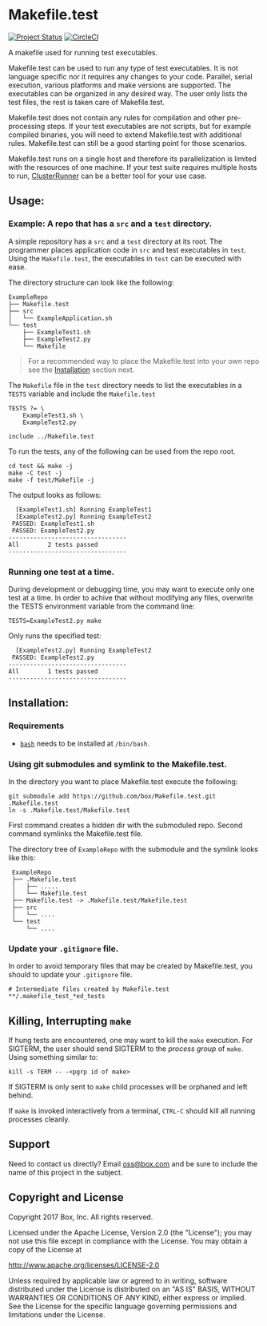 
# Makefile.test

[![Project Status](http://opensource.box.com/badges/stable.svg)](http://opensource.box.com/badges)
[![CircleCI](https://circleci.com/gh/box/Makefile.test.svg?style=svg)](https://circleci.com/gh/box/Makefile.test)

A makefile used for running test executables.

Makefile.test can be used to run any type of test executables. It is not
language specific nor it requires any changes to your code. Parallel, serial
execution, various platforms and make versions are supported. The executables
can be organized in any desired way. The user only lists the test files, the
rest is taken care of Makefile.test.

Makefile.test does not contain any rules for compilation and other
pre-processing steps. If your test executables are not scripts, but for example
compiled binaries, you will need to extend Makefile.test with additional rules.
Makefile.test can still be a good starting point for those scenarios.

Makefile.test runs on a single host and therefore its parallelization is
limited with the resources of one machine. If your test suite requires multiple
hosts to run, [ClusterRunner](http://www.clusterrunner.com/) can be a better
tool for your use case.

## Usage:

### Example: A repo that has a `src` and a `test` directory.

A simple repository has a `src` and a `test` directory at its root. The
programmer places application code in `src` and test executables in `test`.
Using the `Makefile.test`, the executables in `test` can be executed with ease.

The directory structure can look like the following:

```
ExampleRepo
├── Makefile.test
├── src
│   └── ExampleApplication.sh
└── test
    ├── ExampleTest1.sh
    ├── ExampleTest2.py
    └── Makefile
```

> For a recommended way to place the Makefile.test into your own repo see the
> [Installation](#installation) section next.

The `Makefile` file in the `test` directory needs to list the executables in a
`TESTS` variable and include the `Makefile.test`


```
TESTS ?= \
	ExampleTest1.sh \
	ExampleTest2.py

include ../Makefile.test
```


To run the tests, any of the following can be used from the repo root.

```
cd test && make -j
make -C test -j
make -f test/Makefile -j
```

The output looks as follows:

```
  [ExampleTest1.sh] Running ExampleTest1
  [ExampleTest2.py] Running ExampleTest2
 PASSED: ExampleTest1.sh
 PASSED: ExampleTest2.py
---------------------------------
All        2 tests passed
---------------------------------
```

### Running one test at a time.

During development or debugging time, you may want to execute only one test at
a time. In order to achive that without modifying any files, overwrite the
TESTS environment variable from the command line:

```
TESTS=ExampleTest2.py make
```

Only runs the specified test:

```
  [ExampleTest2.py] Running ExampleTest2
 PASSED: ExampleTest2.py
---------------------------------
All        1 tests passed
---------------------------------
```

## Installation:

### Requirements

- [`bash`](https://www.gnu.org/software/bash/) needs to be installed at `/bin/bash`.

### Using git submodules and symlink to the Makefile.test.

In the directory you want to place Makefile.test execute the following:

```
git submodule add https://github.com/box/Makefile.test.git .Makefile.test
ln -s .Makefile.test/Makefile.test
```

First command creates a hidden dir with the submoduled repo.
Second command symlinks the Makefile.test file.

The directory tree of `ExampleRepo` with the submodule and the symlink looks like
this:

```
 ExampleRepo
 ├── .Makefile.test
 │   ├── .....
 │   └── Makefile.test
 ├── Makefile.test -> .Makefile.test/Makefile.test
 ├── src
 │   └── ....
 └── test
     └── ....

```

### Update your `.gitignore` file.

In order to avoid temporary files that may be created by Makefile.test, you should
to update your `.gitignore` file.

```
# Intermediate files created by Makefile.test
**/.makefile_test_*ed_tests
```

## Killing, Interrupting `make`

If hung tests are encountered, one may want to kill the `make` execution.
For SIGTERM, the user should send SIGTERM to the *process group* of `make`. Using
something similar to:

```
kill -s TERM -- -<pgrp id of make>
```

If SIGTERM is only sent to `make` child processes will be orphaned and left behind.

If `make` is invoked interactively from a terminal, `CTRL-C` should kill all running
processes cleanly.



## Support

Need to contact us directly? Email oss@box.com and be sure to include the name of this project in the subject.

## Copyright and License

Copyright 2017 Box, Inc. All rights reserved.

Licensed under the Apache License, Version 2.0 (the "License");
you may not use this file except in compliance with the License.
You may obtain a copy of the License at

   http://www.apache.org/licenses/LICENSE-2.0

Unless required by applicable law or agreed to in writing, software
distributed under the License is distributed on an "AS IS" BASIS,
WITHOUT WARRANTIES OR CONDITIONS OF ANY KIND, either express or implied.
See the License for the specific language governing permissions and
limitations under the License.
